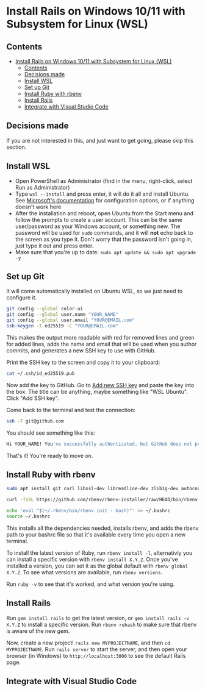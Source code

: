 # Install Rails on Windows 10/11 with Subsystem for Linux (WSL)
## Contents
- [Install Rails on Windows 10/11 with Subsystem for Linux (WSL)](#install-rails-on-windows-1011-with-subsystem-for-linux-wsl)
  - [Contents](#contents)
  - [Decisions made](#decisions-made)
  - [Install WSL](#install-wsl)
  - [Set up Git](#set-up-git)
  - [Install Ruby with rbenv](#install-ruby-with-rbenv)
  - [Install Rails](#install-rails)
  - [Integrate with Visual Studio Code](#integrate-with-visual-studio-code)

## Decisions made
If you are not interested in this, and just want to get going, please skip this section.

## Install WSL
* Open PowerShell as Administrator (find in the menu, right-click, select Run as Administrator)
* Type `wsl --install` and press enter, it will do it all and install Ubuntu. See [Microsoft's documentation](https://learn.microsoft.com/en-us/windows/wsl/install) for configuration options, or if anything doesn't work here
* After the installation and reboot, open Ubuntu from the Start menu and follow the prompts to create a user account. This can be the same user/password as your Windows account, or something new. The password will be used for `sudo` commands, and it will **not** echo back to the screen as you type it. Don't worry that the password isn't going in, just type it out and press enter.
* Make sure that you're up to date: `sudo apt update && sudo apt upgrade -y`

## Set up Git
It will come automatically installed on Ubuntu WSL, so we just need to configure it.
```bash
git config --global color.ui
git config --global user.name "YOUR_NAME"
git config --global user.email "YOUR@EMAIL.com"
ssh-keygen -t ed25519 -C "YOUR@EMAIL.com"
```
This makes the output more readable with red for removed lines and green for added lines, adds the name and email that will be used when you author commits, and generates a new SSH key to use with GitHub.

Print the SSH key to the screen and copy it to your clipboard:
```bash
cat ~/.ssh/id_ed25519.pub
```
Now add the key to GitHub. Go to [Add new SSH key](https://github.com/settings/ssh/new) and paste the key into the box. The title can be anything, maybe something like "WSL Ubuntu". Click "Add SSH key".

Come back to the terminal and test the connection:
```bash
ssh -T git@github.com
```
You should see something like this:
```bash
Hi YOUR_NAME! You've successfully authenticated, but GitHub does not provide shell access.
```
That's it! You're ready to move on.

## Install Ruby with rbenv
```bash
sudo apt install git curl libssl-dev libreadline-dev zlib1g-dev autoconf bison build-essential libyaml-dev libreadline-dev libncurses5-dev libffi-dev libgdbm-dev

curl -fsSL https://github.com/rbenv/rbenv-installer/raw/HEAD/bin/rbenv-installer | bash

echo 'eval "$(~/.rbenv/bin/rbenv init - bash)"' >> ~/.bashrc
source ~/.bashrc
```
This installs all the dependencies needed, installs rbenv, and adds the rbenv path to your bashrc file so that it's available every time you open a new terminal.

To install the latest version of Ruby, run `rbenv install -l`, alternativly you can install a specific version with `rbenv install X.Y.Z`. Once you've installed a version, you can set it as the global default with `rbenv global X.Y.Z`. To see what versions are available, run `rbenv versions`.

Run `ruby -v` to see that it's worked, and what version you're using.

## Install Rails
Run `gem install rails` to get the latest version, or `gem install rails -v X.Y.Z` to install a specific version. Run `rbenv rehash` to make sure that rbenv is aware of the new gem.

Now, create a new project! `rails new MYPROJECTNAME`, and then `cd MYPROJECTNAME`. Run `rails server` to start the server, and then open your browser (in Windows) to `http://localhost:3000` to see the default Rails page.

## Integrate with Visual Studio Code

